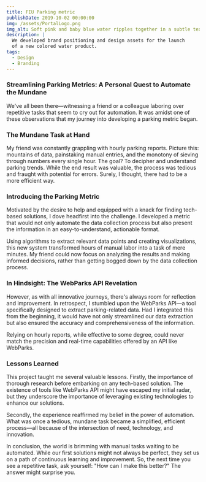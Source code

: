 ```yaml
---
title: FIU Parking metric
publishDate: 2019-10-02 00:00:00
img: /assets/PortalLogo.png
img_alt: Soft pink and baby blue water ripples together in a subtle texture.
description: |
  We developed brand positioning and design assets for the launch
  of a new colored water product.
tags:
  - Design
  - Branding
---
```



### Streamlining Parking Metrics: A Personal Quest to Automate the Mundane
We've all been there—witnessing a friend or a colleague laboring over repetitive tasks that seem to cry out for automation. It was amidst one of these observations that my journey into developing a parking metric began.

### The Mundane Task at Hand
My friend was constantly grappling with hourly parking reports. Picture this: mountains of data, painstaking manual entries, and the monotony of sieving through numbers every single hour. The goal? To decipher and understand parking trends. While the end result was valuable, the process was tedious and fraught with potential for errors. Surely, I thought, there had to be a more efficient way.

### Introducing the Parking Metric
Motivated by the desire to help and equipped with a knack for finding tech-based solutions, I dove headfirst into the challenge. I developed a metric that would not only automate the data collection process but also present the information in an easy-to-understand, actionable format.

Using algorithms to extract relevant data points and creating visualizations, this new system transformed hours of manual labor into a task of mere minutes. My friend could now focus on analyzing the results and making informed decisions, rather than getting bogged down by the data collection process.

### In Hindsight: The WebParks API Revelation
However, as with all innovative journeys, there's always room for reflection and improvement. In retrospect, I stumbled upon the WebParks API—a tool specifically designed to extract parking-related data. Had I integrated this from the beginning, it would have not only streamlined our data extraction but also ensured the accuracy and comprehensiveness of the information.

Relying on hourly reports, while effective to some degree, could never match the precision and real-time capabilities offered by an API like WebParks.

### Lessons Learned
This project taught me several valuable lessons. Firstly, the importance of thorough research before embarking on any tech-based solution. The existence of tools like WebParks API might have escaped my initial radar, but they underscore the importance of leveraging existing technologies to enhance our solutions.

Secondly, the experience reaffirmed my belief in the power of automation. What was once a tedious, mundane task became a simplified, efficient process—all because of the intersection of need, technology, and innovation.

In conclusion, the world is brimming with manual tasks waiting to be automated. While our first solutions might not always be perfect, they set us on a path of continuous learning and improvement. So, the next time you see a repetitive task, ask yourself: "How can I make this better?" The answer might surprise you.